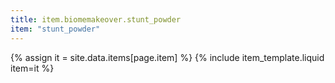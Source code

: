 ```yaml
---
title: item.biomemakeover.stunt_powder
item: "stunt_powder"
---
```


{% assign it = site.data.items[page.item] %}
{% include item_template.liquid item=it %}

